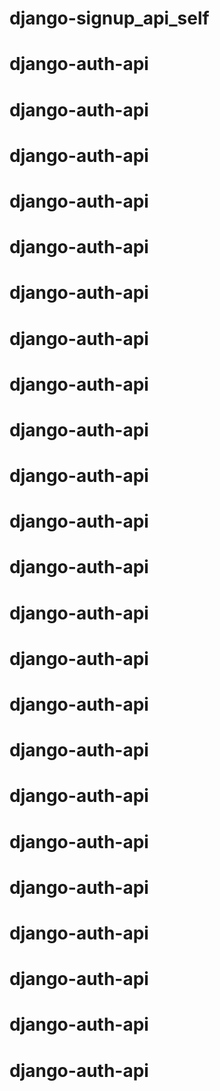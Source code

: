 # django-signup_api_self
# django-auth-api
# django-auth-api
# django-auth-api
# django-auth-api
# django-auth-api
# django-auth-api
# django-auth-api
# django-auth-api
# django-auth-api
# django-auth-api
# django-auth-api
# django-auth-api
# django-auth-api
# django-auth-api
# django-auth-api
# django-auth-api
# django-auth-api
# django-auth-api
# django-auth-api
# django-auth-api
# django-auth-api
# django-auth-api
# django-auth-api
